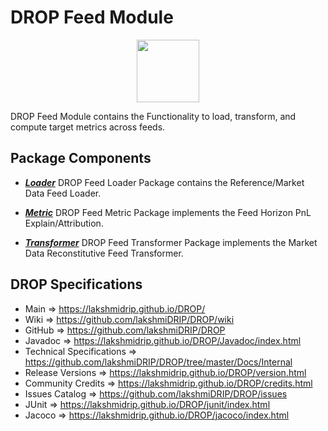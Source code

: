 # DROP Feed Module

<p align="center"><img src="https://github.com/lakshmiDRIP/DROP/blob/master/DRIP_Logo.gif?raw=true" width="100"></p>

DROP Feed Module contains the Functionality to load, transform, and compute target metrics across feeds.


## Package Components

 * [***Loader***](https://github.com/lakshmiDRIP/DROP/tree/master/src/main/java/org/drip/feed/loader)
DROP Feed Loader Package contains the Reference/Market Data Feed Loader.

 * [***Metric***](https://github.com/lakshmiDRIP/DROP/tree/master/src/main/java/org/drip/feed/metric)
DROP Feed Metric Package implements the Feed Horizon PnL Explain/Attribution.

 * [***Transformer***](https://github.com/lakshmiDRIP/DROP/tree/master/src/main/java/org/drip/feed/transformer)
DROP Feed Transformer Package implements the Market Data Reconstitutive Feed Transformer.


## DROP Specifications
 * Main                     => https://lakshmidrip.github.io/DROP/
 * Wiki                     => https://github.com/lakshmiDRIP/DROP/wiki
 * GitHub                   => https://github.com/lakshmiDRIP/DROP
 * Javadoc                  => https://lakshmidrip.github.io/DROP/Javadoc/index.html
 * Technical Specifications => https://github.com/lakshmiDRIP/DROP/tree/master/Docs/Internal
 * Release Versions         => https://lakshmidrip.github.io/DROP/version.html
 * Community Credits        => https://lakshmidrip.github.io/DROP/credits.html
 * Issues Catalog           => https://github.com/lakshmiDRIP/DROP/issues
 * JUnit                    => https://lakshmidrip.github.io/DROP/junit/index.html
 * Jacoco                   => https://lakshmidrip.github.io/DROP/jacoco/index.html
